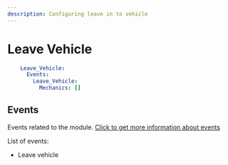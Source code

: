 ```yaml
---
description: Configuring leave in to vehicle
---
```


# Leave Vehicle

```yaml
    Leave_Vehicle:
      Events:
        Leave_Vehicle:
          Mechanics: []
```

## Events

Events related to the module.  [Click to get more information about events](../../events-mechanics/)

List of events:

* Leave vehicle
